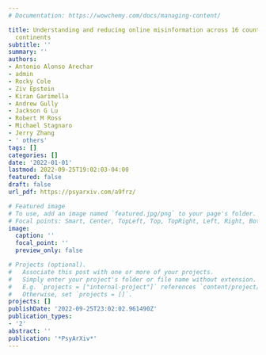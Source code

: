 ```yaml
---
# Documentation: https://wowchemy.com/docs/managing-content/

title: Understanding and reducing online misinformation across 16 countries on six
  continents
subtitle: ''
summary: ''
authors:
- Antonio Alonso Arechar
- admin
- Rocky Cole
- Ziv Epstein
- Kiran Garimella
- Andrew Gully
- Jackson G Lu
- Robert M Ross
- Michael Stagnaro
- Jerry Zhang
- ' others'
tags: []
categories: []
date: '2022-01-01'
lastmod: 2022-09-25T19:02:03-04:00
featured: false
draft: false
url_pdf: https://psyarxiv.com/a9frz/

# Featured image
# To use, add an image named `featured.jpg/png` to your page's folder.
# Focal points: Smart, Center, TopLeft, Top, TopRight, Left, Right, BottomLeft, Bottom, BottomRight.
image:
  caption: ''
  focal_point: ''
  preview_only: false

# Projects (optional).
#   Associate this post with one or more of your projects.
#   Simply enter your project's folder or file name without extension.
#   E.g. `projects = ["internal-project"]` references `content/project/deep-learning/index.md`.
#   Otherwise, set `projects = []`.
projects: []
publishDate: '2022-09-25T23:02:02.961490Z'
publication_types:
- '2'
abstract: ''
publication: '*PsyArXiv*'
---
```


